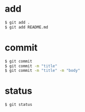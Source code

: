 # add

```bash
$ git add .
$ git add README.md
```

# commit

```bash
$ git commit
$ git commit -m "title"
$ git commit -m "title" -m "body"
```

# status

```bash
$ git status
```
